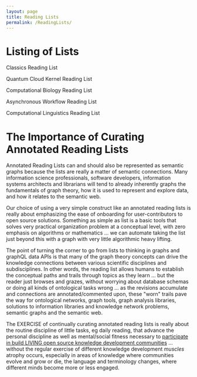 ```yaml
---
layout: page
title: Reading Lists
permalink: /ReadingLists/
---
```



# Listing of Lists

Classics Reading List

Quantum Cloud Kernel Reading List

Computational Biology Reading List

Asynchronous Workflow Reading List

Computational Linguistics Reading List

# The Importance of Curating Annotated Reading Lists

Annotated Reading Lists can and should also be represented as semantic graphs because the lists are really a matter of semantic connections. Many information science professionals, software developers, information systems architects and librarians will tend to already inherently graphs the fundamentals of graph theory, how it is used to represent and explore data, and how it relates to the semantic web. 

Our choice of using a very simple construct like an annotated reading lists is really about emphasizing the ease of onboarding for user-contributors to open source solutions.  Something as simple as list is a basic tools that solves very practical organization problem at a conceptual level, with zero emphasis on algorithms or mathematics ... we can automate taking the list just beyond this with a graph with very little algorithmic heavy lifting.

The point of turning the corner to go from lists to thinking in graphs and graphQL data APIs is that many of the graph theory concepts can drive the knowledge connections between various scientific disciplines and subdisciplines. In other words, the reading list allows humans to establish the conceptual paths and trails through topics as they learn ... but the reader just browses and grazes, without worrying about database schemas or doing all kinds of ontological tasks wrong ... as the revisions accumulate and connections are annotated/commented upon, these "worn" trails pave the way for ontological networks, graph tools, graph analysis libraries, solutions to information libraries and knowledge network problems, semantic graphs and the semantic web.

The EXERCISE of continually curating annotated reading lists is really about the routine discipline of little tasks, eg daily reading, that advance the personal discipline as well as mental/social fitness necessary to [participate in build LIVING open source knowledge development communities](http://markbruns.github.io/science/2021/01/01/the-exercise-of-curated-annotated-reading-lists.html) ... without the regular exercise of different knowledge development *muscles* atrophy occurs, especially in areas of knowledge where communities evolve and grow or die, the language and terminology changes, where different minds become more or less engaged.
